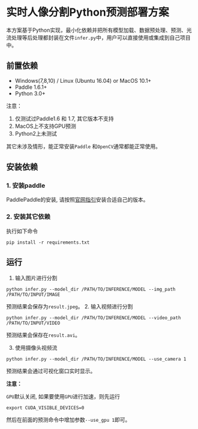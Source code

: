 # 实时人像分割Python预测部署方案

本方案基于Python实现，最小化依赖并把所有模型加载、数据预处理、预测、光流处理等后处理都封装在文件`infer.py`中，用户可以直接使用或集成到自己项目中。


## 前置依赖
- Windows(7,8,10) / Linux (Ubuntu 16.04) or MacOS 10.1+
- Paddle 1.6.1+
- Python 3.0+

注意：
1. 仅测试过Paddle1.6 和 1.7, 其它版本不支持
2. MacOS上不支持GPU预测
3. Python2上未测试

其它未涉及情形，能正常安装`Paddle` 和`OpenCV`通常都能正常使用。


## 安装依赖
### 1. 安装paddle

PaddlePaddle的安装, 请按照[官网指引](https://paddlepaddle.org.cn/install/quick)安装合适自己的版本。

### 2. 安装其它依赖

执行如下命令

```shell
pip install -r requirements.txt
```

## 运行


1. 输入图片进行分割
```
python infer.py --model_dir /PATH/TO/INFERENCE/MODEL --img_path /PATH/TO/INPUT/IMAGE
```

预测结果会保存为`result.jpeg`。
2. 输入视频进行分割
```shell
python infer.py --model_dir /PATH/TO/INFERENCE/MODEL --video_path /PATH/TO/INPUT/VIDEO
```

预测结果会保存在`result.avi`。

3. 使用摄像头视频流
```shell
python infer.py --model_dir /PATH/TO/INFERENCE/MODEL --use_camera 1
```
预测结果会通过可视化窗口实时显示。

**注意：**


`GPU`默认关闭, 如果要使用`GPU`进行加速，则先运行
```
export CUDA_VISIBLE_DEVICES=0
```
然后在前面的预测命令中增加参数`--use_gpu 1`即可。
